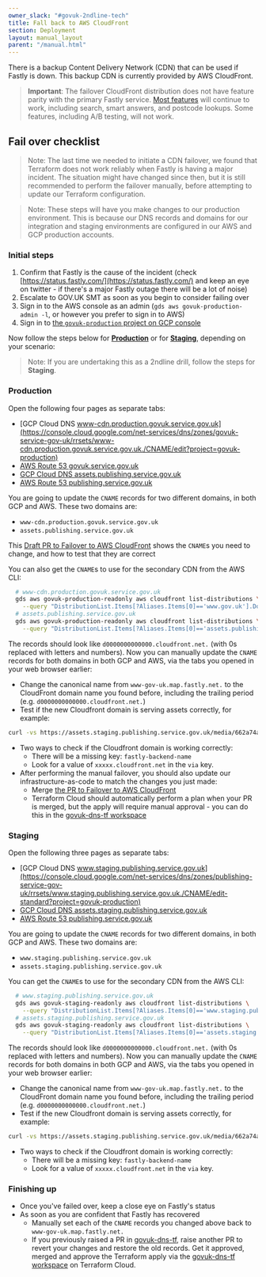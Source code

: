 ```yaml
---
owner_slack: "#govuk-2ndline-tech"
title: Fall back to AWS CloudFront
section: Deployment
layout: manual_layout
parent: "/manual.html"
---
```


There is a backup Content Delivery Network (CDN) that can be used if Fastly is down.
This backup CDN is currently provided by AWS CloudFront.

> **Important**: The failover CloudFront distribution does not have feature parity with the primary Fastly service.
> [Most features](https://docs.google.com/document/d/17_dfWvKNmqyLX1h_PPY6_Cd6IggrrSsP-Peh2De6JQk/edit) will continue to work, including search, smart answers, and postcode lookups. Some features, including
> A/B testing, will not work.

## Fail over checklist

> Note: The last time we needed to initiate a CDN failover, we found that Terraform does not work reliably when Fastly is
> having a major incident. The situation might have changed since then, but it is still recommended to perform the
> failover manually, before attempting to update our Terraform configuration.

<!-- Force separation between these two blockquotes -->

> Note: These steps will have you make changes to our production environment. This is because our DNS records and domains for our integration and staging environments are configured in our AWS and GCP production accounts.

### Initial steps

1. Confirm that Fastly is the cause of the incident (check [https://status.fastly.com/](https://status.fastly.com/)
  and keep an eye on twitter - if there's a major Fastly outage there will be a lot of noise)
2. Escalate to GOV.UK SMT as soon as you begin to consider failing over
3. Sign in to the AWS console as an admin (`gds aws govuk-production-admin -l`, or however you prefer to sign in to AWS)
4. Sign in to [the `govuk-production` project on GCP console](https://console.cloud.google.com/home/dashboard?project=govuk-production)

Now follow the steps below for [**Production**](#production) or for [**Staging**](#staging), depending on your scenario:

> Note: If you are undertaking this as a 2ndline drill, follow the steps for **Staging**.

### Production

Open the following four pages as separate tabs:

- [GCP Cloud DNS www-cdn.production.govuk.service.gov.uk](https://console.cloud.google.com/net-services/dns/zones/govuk-service-gov-uk/rrsets/www-cdn.production.govuk.service.gov.uk./CNAME/edit?project=govuk-production)
- [AWS Route 53 govuk.service.gov.uk](https://console.aws.amazon.com/route53/v2/hostedzones#ListRecordSets/Z22RPYZA77J620)
- [GCP Cloud DNS assets.publishing.service.gov.uk](https://console.cloud.google.com/net-services/dns/zones/publishing-service-gov-uk/rrsets/assets.publishing.service.gov.uk./CNAME/edit?project=govuk-production)
- [AWS Route 53 publishing.service.gov.uk](https://console.aws.amazon.com/route53/v2/hostedzones#ListRecordSets/Z3SBFBO09PD5HF)

You are going to update the `CNAME` records for two different domains, in both GCP and AWS. These two domains are:

- `www-cdn.production.govuk.service.gov.uk`
- `assets.publishing.service.gov.uk`

This [Draft PR to Failover to AWS CloudFront](https://github.com/alphagov/govuk-dns-tf/pull/69) shows the `CNAME`s you need to change, and how to test that they are correct

You can also get the `CNAME`s to use for the secondary CDN from the AWS CLI:

```bash
  # www-cdn.production.govuk.service.gov.uk
  gds aws govuk-production-readonly aws cloudfront list-distributions \
    --query "DistributionList.Items[?Aliases.Items[0]=='www.gov.uk'].DomainName | [0]"
  # assets.publishing.service.gov.uk
  gds aws govuk-production-readonly aws cloudfront list-distributions \
    --query "DistributionList.Items[?Aliases.Items[0]=='assets.publishing.service.gov.uk'].DomainName | [0]"
```

The records should look like `d0000000000000.cloudfront.net.` (with 0s replaced with letters and numbers). Now you can manually update the `CNAME` records for both domains in both GCP and AWS, via the tabs you opened in your web browser earlier:

- Change the canonical name from `www-gov-uk.map.fastly.net.` to the CloudFront domain name you found before, including the trailing period (e.g. `d0000000000000.cloudfront.net.`)
- Test if the new Cloudfront domain is serving assets correctly, for example:

```bash
curl -vs https://assets.staging.publishing.service.gov.uk/media/662a74aa45f183ec818a72c2/dvsa-earned-recognition-vehicle-operators-accredited-list.csv/preview | grep cloudfront
```

- Two ways to check if the Cloudfront domain is working correctly:
  - There will be a missing key: `fastly-backend-name`
  - Look for a value of `xxxxx.cloudfront.net` in the `via` key.
- After performing the manual failover, you should also update our infrastructure-as-code to match the changes you just made:
  - Merge [the PR to Failover to AWS CloudFront](https://github.com/alphagov/govuk-dns-tf/pull/69)
  - Terraform Cloud should automatically perform a plan when your PR is merged, but the apply will require manual approval - you can do this in the [govuk-dns-tf workspace](https://app.terraform.io/app/govuk/workspaces/govuk-dns-tf)

### Staging

Open the following three pages as separate tabs:

- [GCP Cloud DNS www.staging.publishing.service.gov.uk](https://console.cloud.google.com/net-services/dns/zones/publishing-service-gov-uk/rrsets/www.staging.publishing.service.gov.uk./CNAME/edit-standard?project=govuk-production)
- [GCP Cloud DNS assets.staging.publishing.service.gov.uk](https://console.cloud.google.com/net-services/dns/zones/publishing-service-gov-uk/rrsets/assets.staging.publishing.service.gov.uk./CNAME/edit-standard?project=govuk-production)
- [AWS Route 53 publishing.service.gov.uk](https://us-east-1.console.aws.amazon.com/route53/v2/hostedzones#ListRecordSets/Z3SBFBO09PD5HF)

You are going to update the `CNAME` records for two different domains, in both GCP and AWS. These two domains are:

- `www.staging.publishing.service.gov.uk`
- `assets.staging.publishing.service.gov.uk`

You can get the `CNAME`s to use for the secondary CDN from the AWS CLI:

```bash
  # www.staging.publishing.service.gov.uk
  gds aws govuk-staging-readonly aws cloudfront list-distributions \
    --query "DistributionList.Items[?Aliases.Items[0]=='www.staging.publishing.service.gov.uk'].DomainName | [0]"
  # assets.staging.publishing.service.gov.uk
  gds aws govuk-staging-readonly aws cloudfront list-distributions \
    --query "DistributionList.Items[?Aliases.Items[0]=='assets.staging.publishing.service.gov.uk'].DomainName | [0]"
```

The records should look like `d0000000000000.cloudfront.net.` (with 0s replaced with letters and numbers). Now you can manually update the `CNAME` records for both domains in both GCP and AWS, via the tabs you opened in your web browser earlier:

- Change the canonical name from `www-gov-uk.map.fastly.net.` to the CloudFront domain name you found before, including the trailing period (e.g. `d0000000000000.cloudfront.net.`)
- Test if the new Cloudfront domain is serving assets correctly, for example:

```bash
curl -vs https://assets.staging.publishing.service.gov.uk/media/662a74aa45f183ec818a72c2/dvsa-earned-recognition-vehicle-operators-accredited-list.csv/preview | grep cloudfront
```

- Two ways to check if the Cloudfront domain is working correctly:
  - There will be a missing key: `fastly-backend-name`
  - Look for a value of `xxxxx.cloudfront.net` in the `via` key.

### Finishing up

- Once you've failed over, keep a close eye on Fastly's status
- As soon as you are confident that Fastly has recovered
  - Manually set each of the `CNAME` records you changed above back to `www-gov-uk.map.fastly.net.`
  - If you previously raised a PR in [govuk-dns-tf](https://github.com/alphagov/govuk-dns-tf), raise another PR to revert your changes and restore the old records. Get it approved, merged and approve the Terraform apply via the [govuk-dns-tf workspace](https://app.terraform.io/app/govuk/workspaces/govuk-dns-tf) on Terraform Cloud.
